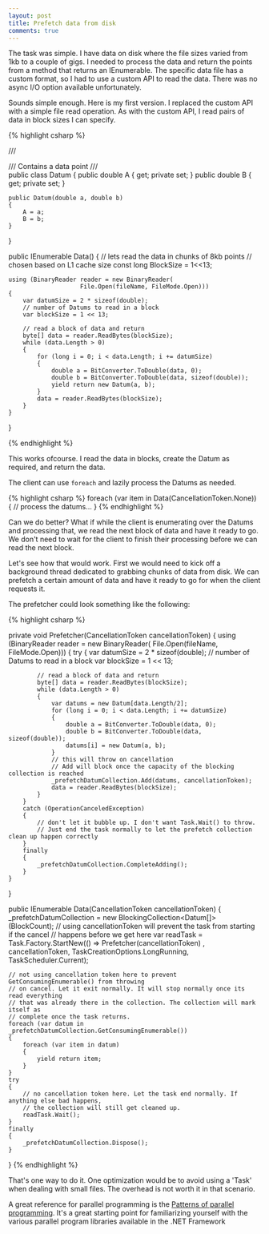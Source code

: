 ```yaml
---
layout: post
title: Prefetch data from disk
comments: true
---
```


The task was simple. I have data on disk where the file sizes varied from 1kb to a couple of gigs. I needed to process the data 
and return the points from a method that returns an IEnumerable<DataPoint>. The specific data file has a custom format, so I had to use a custom API to read
the data. There was no async I/O option available unfortunately.

Sounds simple enough. Here is my first version. 
I replaced the custom API with a simple file read operation. As with the custom API, I read pairs of data in 
block sizes I can specify.

{% highlight csharp %}

///<summary>
/// Contains a data point
///</summary>
public class Datum
{
    public double A { get; private set; }
    public double B { get; private set; }

    public Datum(double a, double b)
    {
        A = a;
        B = b;
    }
}

public IEnumerable<Datum> Data() 
{ 
    // lets read the data in chunks of 8kb points
    // chosen based on L1 cache size
    const long BlockSize = 1<<13;

    using (BinaryReader reader = new BinaryReader(
                        File.Open(fileName, FileMode.Open)))
    {
        var datumSize = 2 * sizeof(double);
        // number of Datums to read in a block
        var blockSize = 1 << 13;

        // read a block of data and return
        byte[] data = reader.ReadBytes(blockSize);
        while (data.Length > 0)
        {
            for (long i = 0; i < data.Length; i += datumSize)
            {
                double a = BitConverter.ToDouble(data, 0);
                double b = BitConverter.ToDouble(data, sizeof(double));
                yield return new Datum(a, b); 
            }
            data = reader.ReadBytes(blockSize);
        }
    }
}

{% endhighlight %}

This works ofcourse. 
I read the data in blocks, create the Datum as required, and return the data. 

The client can use `foreach` and lazily process the Datums as needed.

{% highlight csharp %}
foreach (var item in Data(CancellationToken.None))
{
    // process the datums...
} 
{% endhighlight %} 

Can we do better?
What if while the client is enumerating over the Datums and processing that, we read the next block
of data and have it ready to go. We don't need to wait for the client to finish their processing before
we can read the next block.

Let's see how that would work.
First we would need to kick off a background thread dedicated to grabbing chunks of data from disk.
We can prefetch a certain amount of data and have it ready to go for when the client requests it. 

The prefetcher could look something like the following:

{% highlight csharp %}

private void Prefetcher(CancellationToken cancellationToken) 
{
    using (BinaryReader reader = new BinaryReader(
                File.Open(fileName, FileMode.Open))) 
    {
        try
        {
            var datumSize = 2 * sizeof(double);
            // number of Datums to read in a block
            var blockSize = 1 << 13;

            // read a block of data and return
            byte[] data = reader.ReadBytes(blockSize);
            while (data.Length > 0)
            {
                var datums = new Datum[data.Length/2]; 
                for (long i = 0; i < data.Length; i += datumSize)
                {
                    double a = BitConverter.ToDouble(data, 0);
                    double b = BitConverter.ToDouble(data, sizeof(double));
                    datums[i] = new Datum(a, b); 
                }
                // this will throw on cancellation 
                // Add will block once the capacity of the blocking collection is reached
                _prefetchDatumCollection.Add(datums, cancellationToken); 
                data = reader.ReadBytes(blockSize);
            }
        }
        catch (OperationCanceledException) 
        { 
            // don't let it bubble up. I don't want Task.Wait() to throw.  
            // Just end the task normally to let the prefetch collection clean up happen correctly 
        } 
        finally 
        { 
            _prefetchDatumCollection.CompleteAdding();  
        } 
    }
}

public IEnumerable<Datum> Data(CancellationToken cancellationToken) 
{ 
    _prefetchDatumCollection = new BlockingCollection<Datum[]>(BlockCount); 
    // using cancellationToken will prevent the task from starting if the cancel
    // happens before we get here
    var readTask = Task.Factory.StartNew(() => Prefetcher(cancellationToken) , 
            cancellationToken, TaskCreationOptions.LongRunning, TaskScheduler.Current); 

    // not using cancellation token here to prevent GetConsumingEnumerable() from throwing 
    // on cancel. Let it exit normally. It will stop normally once its read everything  
    // that was already there in the collection. The collection will mark itself as  
    // complete once the task returns.
    foreach (var datum in _prefetchDatumCollection.GetConsumingEnumerable()) 
    { 
        foreach (var item in datum) 
        { 
            yield return item; 
        } 
    } 
    try 
    { 
        // no cancellation token here. Let the task end normally. If anything else bad happens, 
        // the collection will still get cleaned up. 
        readTask.Wait(); 
    } 
    finally 
    { 
        _prefetchDatumCollection.Dispose(); 
    } 
} 
{% endhighlight %}

That's one way to do it. One optimization would be to avoid using a 'Task' when dealing with small files.
The overhead is not worth it in that scenario. 

A great reference for parallel programming is the [Patterns of parallel programming][1]. It's a great
starting point for familiarizing yourself with the various parallel program libraries available in the .NET Framework

[1]: https://www.microsoft.com/en-ca/download/details.aspx?id=19222
